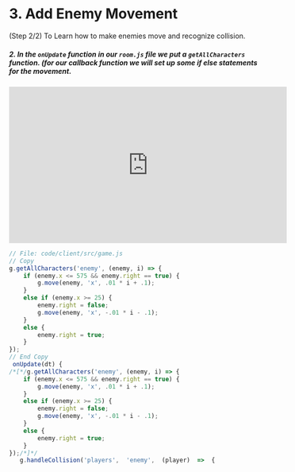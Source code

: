 
# 3. Add Enemy Movement
 (Step 2/2) To Learn how to make enemies move and recognize collision.

##### 2. In the `onUpdate` function in our `room.js` file we put a `getAllCharacters`  _function_. (for our callback function we will set up some if else statements for the movement.

<iframe width="560" height="315" src="https://www.youtube.com/embed/5mYBdR03rE4" frameborder="0" allow="accelerometer; autoplay; clipboard-write; encrypted-media; gyroscope; picture-in-picture" allowfullscreen></iframe><br>

```javascript
// File: code/client/src/game.js
// Copy 
g.getAllCharacters('enemy', (enemy, i) => {
	if (enemy.x <= 575 && enemy.right == true) {
		g.move(enemy, 'x', .01 * i + .1);
	}
	else if (enemy.x >= 25) {
		enemy.right = false;
		g.move(enemy, 'x', -.01 * i - .1);
	}
	else {
		enemy.right = true;
	}
});
// End Copy
 onUpdate(dt) {
/*[*/g.getAllCharacters('enemy', (enemy, i) => {
	if (enemy.x <= 575 && enemy.right == true) {
		g.move(enemy, 'x', .01 * i + .1);
	}
	else if (enemy.x >= 25) {
		enemy.right = false;
		g.move(enemy, 'x', -.01 * i - .1);
	}
	else {
		enemy.right = true;
	}
});/*]*/
   g.handleCollision('players',  'enemy',  (player)  =>  {
```